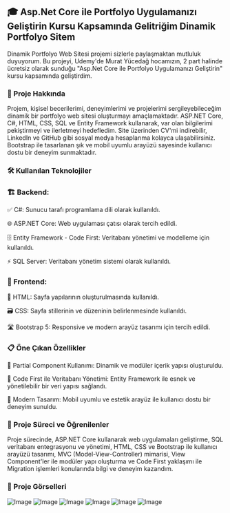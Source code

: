 ## 🎓 Asp.Net Core ile Portfolyo Uygulamanızı Geliştirin Kursu Kapsamında Gelitriğim Dinamik Portfolyo Sitem

Dinamik Portfolyo Web Sitesi projemi sizlerle paylaşmaktan mutluluk duyuyorum. Bu projeyi, Udemy'de Murat Yücedağ hocamızın, 2 part halinde ücretsiz olarak sunduğu "Asp.Net Core ile Portfolyo Uygulamanızı Geliştirin" kursu kapsamında geliştirdim.​

### 🚀 Proje Hakkında
Projem, kişisel becerilerimi, deneyimlerimi ve projelerimi sergileyebileceğim dinamik bir portfolyo web sitesi oluşturmayı amaçlamaktadır. ASP.NET Core, C#, HTML, CSS, SQL ve Entity Framework kullanarak, var olan bilgilerimi pekiştirmeyi ve ilerletmeyi hedefledim. Site üzerinden CV'mi indirebilir, LinkedIn ve GitHub gibi sosyal medya hesaplarıma kolayca ulaşabilirsiniz. Bootstrap ile tasarlanan şık ve mobil uyumlu arayüzü sayesinde kullanıcı dostu bir deneyim sunmaktadır.​

### 🛠️ Kullanılan Teknolojiler
### 🏗️ Backend:
✅ C#: Sunucu tarafı programlama dili olarak kullanıldı.​

🌐 ASP.NET Core: Web uygulaması çatısı olarak tercih edildi.​

🗄️ Entity Framework - Code First: Veritabanı yönetimi ve modelleme için kullanıldı.​

⚡ SQL Server: Veritabanı yönetim sistemi olarak kullanıldı.​

### 🔗 Frontend:

🧩 HTML: Sayfa yapılarının oluşturulmasında kullanıldı.​

🗃️ CSS: Sayfa stillerinin ve düzeninin belirlenmesinde kullanıldı.​

🛣️ Bootstrap 5: Responsive ve modern arayüz tasarımı için tercih edildi.​

### 📋 Öne Çıkan Özellikler

🔖 Partial Component Kullanımı: Dinamik ve modüler içerik yapısı oluşturuldu.​

🔖 Code First ile Veritabanı Yönetimi: Entity Framework ile esnek ve yönetilebilir bir veri yapısı sağlandı.​

🔖 Modern Tasarım: Mobil uyumlu ve estetik arayüz ile kullanıcı dostu bir deneyim sunuldu.​

### 📡 Proje Süreci ve Öğrenilenler
Proje sürecinde, ASP.NET Core kullanarak web uygulamaları geliştirme, SQL veritabanı entegrasyonu ve yönetimi, HTML, CSS ve Bootstrap ile kullanıcı arayüzü tasarımı, MVC (Model-View-Controller) mimarisi, View Component'ler ile modüler yapı oluşturma ve Code First yaklaşımı ile Migration işlemleri konularında bilgi ve deneyim kazandım.​

### 🔎 Proje Görselleri

![Image](https://github.com/user-attachments/assets/121dc859-1284-4beb-8279-50b4df53b875)
![Image](https://github.com/user-attachments/assets/4a53f82c-27f8-4cce-9bed-ac7d88d6854b)
![Image](https://github.com/user-attachments/assets/92bbdf3f-1fe0-4d87-acf6-333ede2da931)
![Image](https://github.com/user-attachments/assets/0908455a-0c47-4c01-b92b-44ab0e010657)
![Image](https://github.com/user-attachments/assets/8100cc2f-1858-4f84-be6a-423836568af0)
![Image](https://github.com/user-attachments/assets/5fc93652-3251-43ea-aa05-2aa6f84deb4f)
